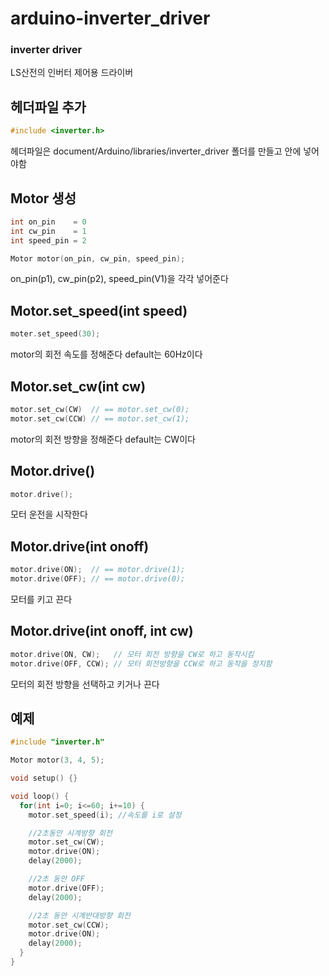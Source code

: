 # arduino-inverter_driver
### inverter driver
LS산전의 인버터 제어용 드라이버

## 헤더파일 추가
~~~c++
#include <inverter.h>
~~~
헤더파일은 document/Arduino/libraries/inverter_driver 폴더를 만들고 안에 넣어야함

## Motor 생성
~~~c++
int on_pin    = 0
int cw_pin    = 1
int speed_pin = 2

Motor motor(on_pin, cw_pin, speed_pin);
~~~
on_pin(p1), cw_pin(p2), speed_pin(V1)을 각각 넣어준다

## Motor.set_speed(int speed)
~~~c++
moter.set_speed(30);
~~~
motor의 회전 속도를 정해준다
default는 60Hz이다

## Motor.set_cw(int cw)
~~~c++
motor.set_cw(CW)  // == motor.set_cw(0);
motor.set_cw(CCW) // == motor.set_cw(1);
~~~
motor의 회전 방향을 정해준다
default는 CW이다

## Motor.drive()
~~~c++
motor.drive();
~~~
모터 운전을 시작한다

## Motor.drive(int onoff)
~~~c++
motor.drive(ON);  // == motor.drive(1);
motor.drive(OFF); // == motor.drive(0);
~~~
모터를 키고 끈다

## Motor.drive(int onoff, int cw)
~~~c++
motor.drive(ON, CW);   // 모터 회전 방향을 CW로 하고 동작시킴
motor.drive(OFF, CCW); // 모터 회전방향을 CCW로 하고 동작을 정지함
~~~
모터의 회전 방향을 선택하고 키거나 끈다

## 예제
~~~c++
#include "inverter.h"

Motor motor(3, 4, 5);

void setup() {}

void loop() {
  for(int i=0; i<=60; i+=10) {
    motor.set_speed(i); //속도를 i로 설정

    //2초동안 시계방향 회전
    motor.set_cw(CW); 
    motor.drive(ON);
    delay(2000);

    //2초 동안 OFF
    motor.drive(OFF);
    delay(2000);

    //2초 동안 시계반대방향 회전
    motor.set_cw(CCW);
    motor.drive(ON);
    delay(2000);
  }
}
~~~
